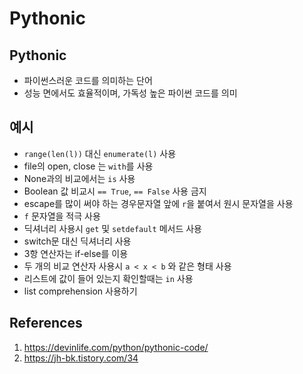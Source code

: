 # Pythonic

## Pythonic

- 파이썬스러운 코드를 의미하는 단어
- 성능 면에서도 효율적이며, 가독성 높은 파이썬 코드를 의미

## 예시

- `range(len(l))` 대신 `enumerate(l)` 사용
- file의 open, close 는 `with`를 사용
- None과의 비교에서는 `is` 사용
- Boolean 값 비교시 `== True`, `== False` 사용 금지
- escape를 많이 써야 하는 경우문자열 앞에 `r`을 붙여서 원시 문자열을 사용
- `f` 문자열을 적극 사용
- 딕셔너리 사용시 `get` 및 `setdefault` 메서드 사용
- switch문 대신 딕셔너리 사용
- 3항 연산자는 if-else를 이용
- 두 개의 비교 연산자 사용시 `a < x < b` 와 같은 형태 사용
- 리스트에 값이 들어 있는지 확인할때는 `in` 사용
- list comprehension 사용하기

## References

1. https://devinlife.com/python/pythonic-code/
2. https://jh-bk.tistory.com/34
